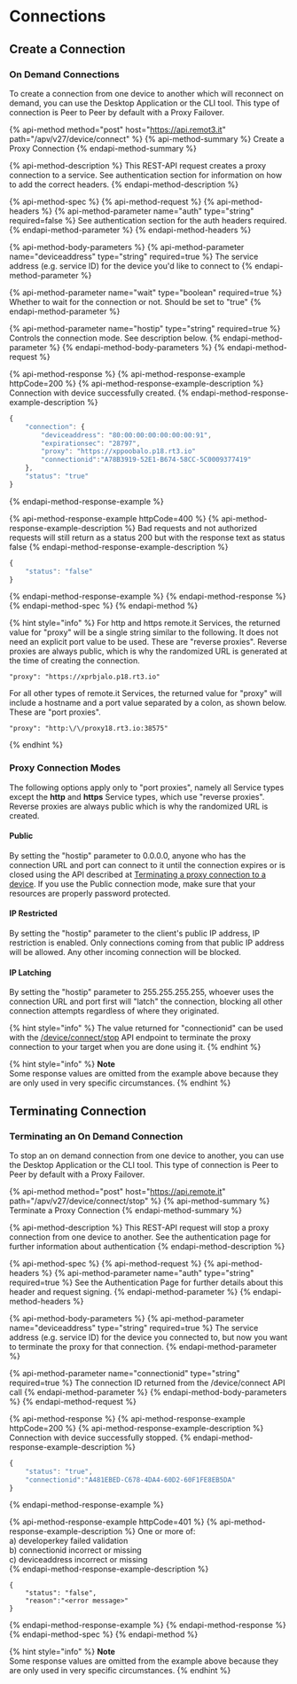 # Connections

## Create a Connection

### On Demand Connections

To create a connection from one device to another which will reconnect on demand, you can use the Desktop Application or the CLI tool. This type of connection is Peer to Peer by default with a Proxy Failover. 

{% api-method method="post" host="https://api.remot3.it" path="/apv/v27/device/connect" %}
{% api-method-summary %}
Create a Proxy Connection
{% endapi-method-summary %}

{% api-method-description %}
This REST-API request creates a proxy connection to a service. See authentication section for information on how to add the correct headers.
{% endapi-method-description %}

{% api-method-spec %}
{% api-method-request %}
{% api-method-headers %}
{% api-method-parameter name="auth" type="string" required=false %}
See authentication section for the auth headers required.
{% endapi-method-parameter %}
{% endapi-method-headers %}

{% api-method-body-parameters %}
{% api-method-parameter name="deviceaddress" type="string" required=true %}
The service address \(e.g. service ID\) for the device you'd like to connect to
{% endapi-method-parameter %}

{% api-method-parameter name="wait" type="boolean" required=true %}
Whether to wait for the connection or not. Should be set to "true"
{% endapi-method-parameter %}

{% api-method-parameter name="hostip" type="string" required=true %}
Controls the connection mode.  See description below.
{% endapi-method-parameter %}
{% endapi-method-body-parameters %}
{% endapi-method-request %}

{% api-method-response %}
{% api-method-response-example httpCode=200 %}
{% api-method-response-example-description %}
Connection with device successfully created.
{% endapi-method-response-example-description %}

```javascript
{
    "connection": {
        "deviceaddress": "80:00:00:00:00:00:00:91",
        "expirationsec": "28797",
        "proxy": "https://xppoobalo.p18.rt3.io"
        "connectionid":"A78B3919-52E1-B674-58CC-5C0009377419"
    },
    "status": "true"
}

```
{% endapi-method-response-example %}

{% api-method-response-example httpCode=400 %}
{% api-method-response-example-description %}
Bad requests and not authorized requests will still return as a status 200 but with the response text as status false
{% endapi-method-response-example-description %}

```javascript
{
    "status": "false"
}
```
{% endapi-method-response-example %}
{% endapi-method-response %}
{% endapi-method-spec %}
{% endapi-method %}

{% hint style="info" %}
For http and https remote.it Services, the returned value for "proxy" will be a single string similar to the following.  It does not need an explicit port value to be used.  These are "reverse proxies".   Reverse proxies are always public, which is why the randomized URL is generated at the time of creating the connection.

```text
"proxy": "https://xprbjalo.p18.rt3.io"
```

For all other types of remote.it Services, the returned value for "proxy" will include a hostname and a port value separated by a colon, as shown below.  These are "port proxies".

```text
"proxy": "http:\/\/proxy18.rt3.io:38575"
```
{% endhint %}

### Proxy Connection Modes

The following options apply only to "port proxies", namely all Service types except the **http** and **https** Service types, which use "reverse proxies".  Reverse proxies are always public which is why the randomized URL is created.

#### Public

By setting the "hostip" parameter to 0.0.0.0, anyone who has the connection URL and port can connect to it until the connection expires or is closed using the API described at [Terminating a proxy connection to a device](usage-examples.md#stop-a-proxy-connection).  If you use the Public connection mode, make sure that your resources are properly password protected.

#### IP Restricted

By setting the "hostip" parameter to the client's public IP address, IP restriction is enabled.  Only connections coming from that public IP address will be allowed.  Any other incoming connection will be blocked.

#### IP Latching

By setting the "hostip" parameter to 255.255.255.255, whoever uses the connection URL and port first will "latch" the connection, blocking all other connection attempts regardless of where they originated.

{% hint style="info" %}
The value returned for "connectionid" can be used with the [/device/connect/stop]() API endpoint to terminate the proxy connection to your target when you are done using it.
{% endhint %}

{% hint style="info" %}
**Note**  
Some response values are omitted from the example above because they are only used in very specific circumstances.
{% endhint %}

## Terminating Connection

### Terminating an On Demand Connection

To stop an on demand connection from one device to another, you can use the Desktop Application or the CLI tool. This type of connection is Peer to Peer by default with a Proxy Failover. 

{% api-method method="post" host="https://api.remote.it" path="/apv/v27/device/connect/stop" %}
{% api-method-summary %}
Terminate a Proxy Connection
{% endapi-method-summary %}

{% api-method-description %}
This REST-API request will stop a proxy connection from one device to another. See the authentication page for further information about authentication
{% endapi-method-description %}

{% api-method-spec %}
{% api-method-request %}
{% api-method-headers %}
{% api-method-parameter name="auth" type="string" required=true %}
See the Authentication Page for further details about this header and request signing.
{% endapi-method-parameter %}
{% endapi-method-headers %}

{% api-method-body-parameters %}
{% api-method-parameter name="deviceaddress" type="string" required=true %}
The service address \(e.g. service ID\) for the device you connected to, but now you want to terminate the proxy for that connection.
{% endapi-method-parameter %}

{% api-method-parameter name="connectionid" type="string" required=true %}
The connection ID returned from the /device/connect API call
{% endapi-method-parameter %}
{% endapi-method-body-parameters %}
{% endapi-method-request %}

{% api-method-response %}
{% api-method-response-example httpCode=200 %}
{% api-method-response-example-description %}
Connection with device successfully stopped.
{% endapi-method-response-example-description %}

```javascript
{
    "status": "true",
    "connectionid":"A481EBED-C678-4DA4-60D2-60F1FE8EB5DA"
}
```
{% endapi-method-response-example %}

{% api-method-response-example httpCode=401 %}
{% api-method-response-example-description %}
One or more of:  
a\) developerkey failed validation   
b\) connectionid incorrect or missing  
c\) deviceaddress incorrect or missing  
{% endapi-method-response-example-description %}

```
{
    "status": "false",
    "reason":"<error message>"
}
```
{% endapi-method-response-example %}
{% endapi-method-response %}
{% endapi-method-spec %}
{% endapi-method %}

{% hint style="info" %}
**Note**  
Some response values are omitted from the example above because they are only used in very specific circumstances.
{% endhint %}

## 

